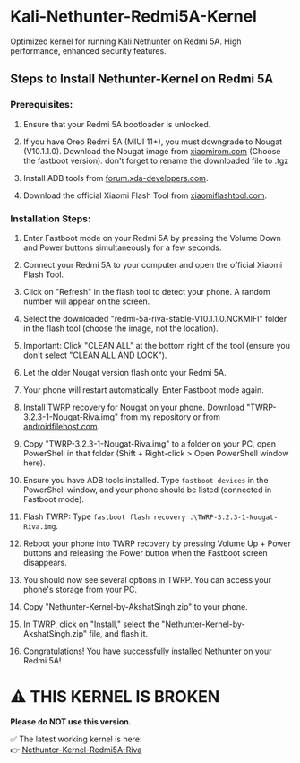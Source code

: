 # Kali-Nethunter-Redmi5A-Kernel
Optimized kernel for running Kali Nethunter on Redmi 5A. High performance, enhanced security features.

## Steps to Install Nethunter-Kernel on Redmi 5A

### Prerequisites:

1. Ensure that your Redmi 5A bootloader is unlocked.

2. If you have Oreo Redmi 5A (MIUI 11+), you must downgrade to Nougat (V10.1.1.0). Download the Nougat image from [xiaomirom.com](https://xiaomirom.com/en/download/redmi-5a-riva-stable-V10.1.1.0.NCKMIFI/) (Choose the fastboot version).
   don't forget to rename the downloaded file to .tgz

4. Install ADB tools from [forum.xda-developers.com](https://forum.xda-developers.com/attachments/adb-setup-1-4-3-zip.4623157/).

5. Download the official Xiaomi Flash Tool from [xiaomiflashtool.com](https://xiaomiflashtool.com/).

### Installation Steps:

1. Enter Fastboot mode on your Redmi 5A by pressing the Volume Down and Power buttons simultaneously for a few seconds.

2. Connect your Redmi 5A to your computer and open the official Xiaomi Flash Tool.

3. Click on "Refresh" in the flash tool to detect your phone. A random number will appear on the screen.

4. Select the downloaded "redmi-5a-riva-stable-V10.1.1.0.NCKMIFI" folder in the flash tool (choose the image, not the location).

5. Important: Click "CLEAN ALL" at the bottom right of the tool (ensure you don't select "CLEAN ALL AND LOCK").

6. Let the older Nougat version flash onto your Redmi 5A.

7. Your phone will restart automatically. Enter Fastboot mode again.

8. Install TWRP recovery for Nougat on your phone. Download "TWRP-3.2.3-1-Nougat-Riva.img" from my repository or from [androidfilehost.com](https://androidfilehost.com/?fid=1322778262904016475).

9. Copy "TWRP-3.2.3-1-Nougat-Riva.img" to a folder on your PC, open PowerShell in that folder (Shift + Right-click > Open PowerShell window here).

10. Ensure you have ADB tools installed. Type `fastboot devices` in the PowerShell window, and your phone should be listed (connected in Fastboot mode).

11. Flash TWRP: Type `fastboot flash recovery .\TWRP-3.2.3-1-Nougat-Riva.img`.

12. Reboot your phone into TWRP recovery by pressing Volume Up + Power buttons and releasing the Power button when the Fastboot screen disappears.

13. You should now see several options in TWRP. You can access your phone's storage from your PC.

14. Copy "Nethunter-Kernel-by-AkshatSingh.zip" to your phone.

15. In TWRP, click on "Install," select the "Nethunter-Kernel-by-AkshatSingh.zip" file, and flash it.

16. Congratulations! You have successfully installed Nethunter on your Redmi 5A!



# ⚠️ THIS KERNEL IS BROKEN  
**Please do NOT use this version.**  

✅ The latest working kernel is here:  
👉 [Nethunter-Kernel-Redmi5A-Riva](https://github.com/ShorterKing/Nethunter-Kernel-Redmi5A-Riva)
